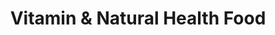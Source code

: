 ---
title: "Vitamin & Natural Health Food"
url: /etobicoke/vitamin-und-natural-health-food/
shop: Sanitätshaus
---